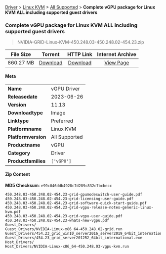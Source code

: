 
[Driver](/README.md)  >  [Linux KVM](/index/Driver/Linux_KVM.md)  >  [All Supported](/index/Driver/Linux_KVM/All_Supported.md)  >  **Complete vGPU package for Linux KVM ALL including supported guest drivers**


###    Complete vGPU package for Linux KVM ALL including supported guest drivers

> NVIDIA-GRID-Linux-KVM-450.248.03-450.248.02-454.23.zip   


| **File Size** | **Torrent**  | **HTTP Link** | **Internet Archive** |
|:-------------:|:------------:|:-------------:|:--------------------:|
| 860.27 MB |  [Download](https://archive.org/download/nvgpu_NVIDIA-GRID-Linux-KVM-450.248.03-450.248.02-454.23.zip/nvgpu_NVIDIA-GRID-Linux-KVM-450.248.03-450.248.02-454.23.zip_archive.torrent)       | [Download](https://archive.org/compress/nvgpu_NVIDIA-GRID-Linux-KVM-450.248.03-450.248.02-454.23.zip) | [View Page](https://archive.org/details/nvgpu_NVIDIA-GRID-Linux-KVM-450.248.03-450.248.02-454.23.zip)       |

#### Meta

<table>
<tr><td><strong>Name</strong></td><td>vGPU Driver</td></tr>
<tr><td><strong>Releasedate</strong></td><td>2023-06-26</td></tr>
<tr><td><strong>Version</strong></td><td>11.13</td></tr>
<tr><td><strong>Downloadtype</strong></td><td>Image</td></tr>
<tr><td><strong>Linktype</strong></td><td>Preferred</td></tr>
<tr><td><strong>Platformname</strong></td><td>Linux KVM</td></tr>
<tr><td><strong>Platformversion</strong></td><td>All Supported</td></tr>
<tr><td><strong>Productname</strong></td><td>vGPU</td></tr>
<tr><td><strong>Category</strong></td><td>Driver</td></tr>
<tr><td><strong>Productfamilies</strong></td><td><code>['vGPU']</code></td></tr>
</table>

#### Zip Content

**MD5 Checksum**: `e99c046ddb4928c7d289c832c7bcbecc`

```text
450.248.03-450.248.02-454.23-grid-gpumodeswitch-user-guide.pdf
450.248.03-450.248.02-454.23-grid-licensing-user-guide.pdf
450.248.03-450.248.02-454.23-grid-software-quick-start-guide.pdf
450.248.03-450.248.02-454.23-grid-vgpu-release-notes-generic-linux-kvm.pdf
450.248.03-450.248.02-454.23-grid-vgpu-user-guide.pdf
450.248.03-450.248.02-454.23-whats-new-vgpu.pdf
Guest_Drivers/
Guest_Drivers/NVIDIA-Linux-x86_64-450.248.02-grid.run
Guest_Drivers/454.23_grid_win10_server2016_server2019_64bit_international.exe
Guest_Drivers/454.23_grid_server2012R2_64bit_international.exe
Host_Drivers/
Host_Drivers/NVIDIA-Linux-x86_64-450.248.03-vgpu-kvm.run
```
